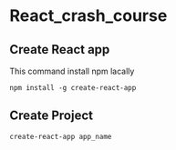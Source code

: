 # React_crash_course

## Create React app
This command install npm lacally
```
npm install -g create-react-app
```
## Create Project
```
create-react-app app_name
```
